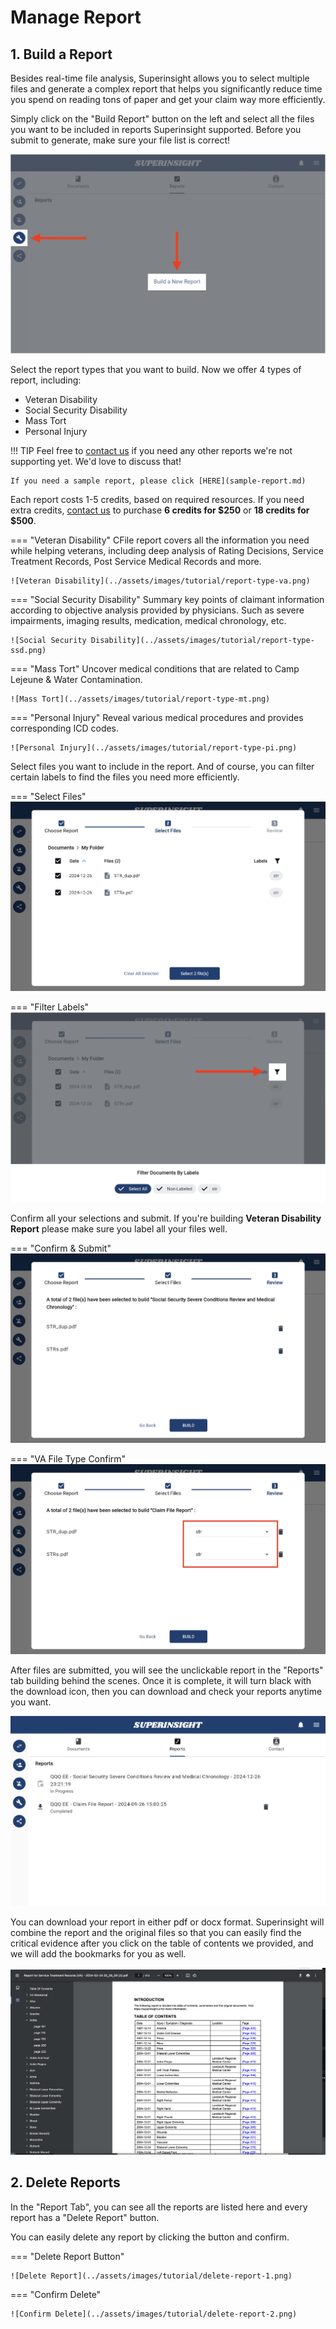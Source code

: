 # Manage Report

## 1. Build a Report

Besides real-time file analysis, Superinsight allows you to select multiple files and generate a complex report that helps you significantly reduce time you spend on reading tons of paper and get your claim way more efficiently.

Simply click on the "Build Report" button on the left and select all the files you want to be included in reports Superinsight supported. Before you submit to generate, make sure your file list is correct!

![Build a Report](../assets/images/tutorial/build-report.png)

Select the report types that you want to build. Now we offer 4 types of report, including:

* Veteran Disability
* Social Security Disability
* Mass Tort
* Personal Injury

!!! TIP
    Feel free to [contact us](mailto:help@superinsight.ai) if you need any other reports we're not supporting yet. We'd love to discuss that!
    
    If you need a sample report, please click [HERE](sample-report.md)

Each report costs 1-5 credits, based on required resources. If you need extra credits, [contact us](mailto:help@superinsight.ai) to purchase **6 credits for $250** or **18 credits for $500**.

=== "Veteran Disability"
    CFile report covers all the information you need while helping veterans, including deep analysis of Rating Decisions, Service Treatment Records, Post Service Medical Records and more.

    ![Veteran Disability](../assets/images/tutorial/report-type-va.png)

=== "Social Security Disability"
    Summary key points of claimant information according to objective analysis provided by physicians. Such as severe impairments, imaging results, medication, medical chronology, etc.

    ![Social Security Disability](../assets/images/tutorial/report-type-ssd.png)

=== "Mass Tort"
    Uncover medical conditions that are related to Camp Lejeune & Water Contamination.

    ![Mass Tort](../assets/images/tutorial/report-type-mt.png)

=== "Personal Injury"
    Reveal various medical procedures and provides corresponding ICD codes.
    
    ![Personal Injury](../assets/images/tutorial/report-type-pi.png)


Select files you want to include in the report. And of course, you can filter certain labels to find the files you need more efficiently.

=== "Select Files"
    ![Select Files](../assets/images/tutorial/select-file.png)

=== "Filter Labels"
    ![Filter Labels](../assets/images/tutorial/report-filter-file.png)

Confirm all your selections and submit. If you're building **Veteran Disability Report** please make sure you label all your files well.

=== "Confirm & Submit"
    ![Confirm & Submit](../assets/images/tutorial/submit-file.png)

=== "VA File Type Confirm"
    ![File Type](../assets/images/tutorial/submit-file-va.png)

After files are submitted, you will see the unclickable report in the "Reports" tab building behind the scenes. Once it is complete, it will turn black with the download icon, then you can download and check your reports anytime you want.

![Report List](../assets/images/tutorial/report-list.png)

You can download your report in either pdf or docx format. Superinsight will combine the report and the original files so that you can easily find the critical evidence after you click on the table of contents we provided, and we will add the bookmarks for you as well.

![Download Report](../assets/images/tutorial/report-pdf.png)

## 2. Delete Reports

In the "Report Tab", you can see all the reports are listed here and every report has a "Delete Report" button.

You can easily delete any report by clicking the button and confirm.

=== "Delete Report Button"

    ![Delete Report](../assets/images/tutorial/delete-report-1.png)

=== "Confirm Delete"

    ![Confirm Delete](../assets/images/tutorial/delete-report-2.png)
